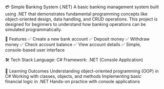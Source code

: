 💳 Simple Banking System (.NET)
A basic banking management system built using .NET that demonstrates fundamental programming concepts like object-oriented design, data handling, and CRUD operations.
This project is designed for beginners to understand how banking operations can be simulated programmatically.

🚀 Features
✅ Create a new bank account
✅ Deposit money
✅ Withdraw money
✅ Check account balance
✅ View account details
✅ Simple, console-based user interface

🛠️ Tech Stack
Language: C#
Framework: .NET (Console Application)

🎯 Learning Outcomes
Understanding object-oriented programming (OOP) in C#
Working with classes, objects, and methods
Implementing basic financial logic in .NET
Hands-on practice with console applications

